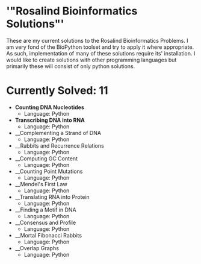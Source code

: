 # '"Rosalind Bioinformatics Solutions"'

These are my current solutions to the Rosalind Bioinformatics Problems.  I am very fond of the BioPython toolset and try to apply it where appropriate.  As such, implementation of many of these solutions require its' installation.  I would like to create solutions with other programming languages but primarily these will consist of only python solutions.

# Currently Solved: 11
* __Counting DNA Nucleotides__
	* Language: Python
* __Transcribing DNA into RNA__
	* Language: Python
* __Complementing a Strand of DNA	
	* Language: Python
* __Rabbits and Recurrence Relations
	* Language: Python
* __Computing GC Content
	* Language: Python
* __Counting Point Mutations
	* Language: Python
* __Mendel's First Law
	* Language: Python
* __Translating RNA into Protein
	* Language: Python
* __Finding a Motif in DNA
	* Language: Python
* __Consensus and Profile
	* Language: Python
* __Mortal Fibonacci Rabbits
	* Language: Python
* __Overlap Graphs
	* Language: Python
